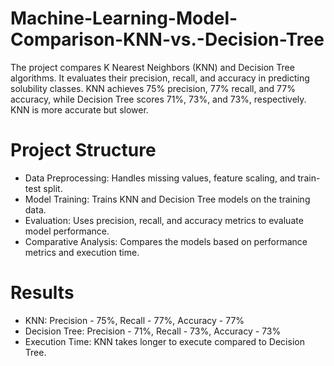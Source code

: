 # Machine-Learning-Model-Comparison-KNN-vs.-Decision-Tree
The project compares K Nearest Neighbors (KNN) and Decision Tree algorithms. It evaluates their precision, recall, and accuracy in predicting solubility classes. KNN achieves 75% precision, 77% recall, and 77% accuracy, while Decision Tree scores 71%, 73%, and 73%, respectively. KNN is more accurate but slower.

# Project Structure
- Data Preprocessing: Handles missing values, feature scaling, and train-test split.
- Model Training: Trains KNN and Decision Tree models on the training data.
- Evaluation: Uses precision, recall, and accuracy metrics to evaluate model performance.
- Comparative Analysis: Compares the models based on performance metrics and execution time.

# Results
- KNN: Precision - 75%, Recall - 77%, Accuracy - 77%
- Decision Tree: Precision - 71%, Recall - 73%, Accuracy - 73%
- Execution Time: KNN takes longer to execute compared to Decision Tree.
